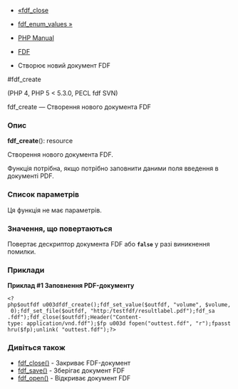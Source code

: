 - [«fdf_close](function.fdf-close.md)
- [fdf_enum_values »](function.fdf-enum-values.md)

- [PHP Manual](index.md)
- [FDF](ref.fdf.md)
- Створює новий документ FDF

#fdf_create

(PHP 4, PHP 5 \< 5.3.0, PECL fdf SVN)

fdf_create — Створення нового документа FDF

### Опис

**fdf_create**(): resource

Створення нового документа FDF.

Функція потрібна, якщо потрібно заповнити даними поля введення в документі
PDF.

### Список параметрів

Ця функція не має параметрів.

### Значення, що повертаються

Повертає дескриптор документа FDF або **`false`** у разі
виникнення помилки.

### Приклади

**Приклад #1 Заповнення PDF-документу**

` <?php$outfdf u003dfdf_create();fdf_set_value($outfdf, "volume", $volume, 0);fdf_set_file($outfdf, "http:/testfdf/resultlabel.pdf");fdf_sa .fdf");fdf_close($outfdf);Header("Content-type: application/vnd.fdf");$fp u003d fopen("outtest.fdf", "r");fpassthru($fp);unlink( "outtest.fdf");?> `

### Дивіться також

- [fdf_close()](function.fdf-close.md) - Закриває FDF-документ
- [fdf_save()](function.fdf-save.md) - Зберігає документ FDF
- [fdf_open()](function.fdf-open.md) - Відкриває документ FDF
